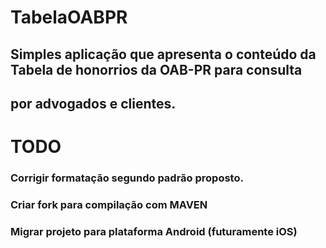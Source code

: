 # TabelaOABPR

## Simples aplicação que apresenta o conteúdo da Tabela de honorrios da OAB-PR para consulta
## por advogados e clientes.

# TODO 

### Corrigir formatação segundo padrão proposto.
### Criar fork para compilação com MAVEN
### Migrar projeto para plataforma Android (futuramente iOS)
